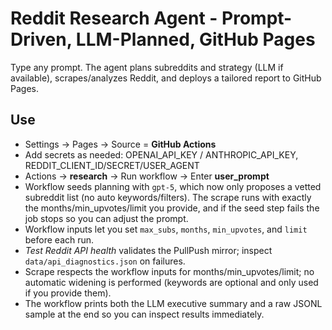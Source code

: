 # Reddit Research Agent - Prompt-Driven, LLM-Planned, GitHub Pages

Type any prompt. The agent plans subreddits and strategy (LLM if available), scrapes/analyzes Reddit, and deploys a tailored report to GitHub Pages.

## Use
- Settings -> Pages -> Source = **GitHub Actions**
- Add secrets as needed: OPENAI_API_KEY / ANTHROPIC_API_KEY, REDDIT_CLIENT_ID/SECRET/USER_AGENT
- Actions -> **research** -> Run workflow -> Enter **user_prompt**
- Workflow seeds planning with `gpt-5`, which now only proposes a vetted subreddit list (no auto keywords/filters). The scrape runs with exactly the months/min_upvotes/limit you provide, and if the seed step fails the job stops so you can adjust the prompt.
- Workflow inputs let you set `max_subs`, `months`, `min_upvotes`, and `limit` before each run.
- *Test Reddit API health* validates the PullPush mirror; inspect `data/api_diagnostics.json` on failures.
- Scrape respects the workflow inputs for months/min_upvotes/limit; no automatic widening is performed (keywords are optional and only used if you provide them).
- The workflow prints both the LLM executive summary and a raw JSONL sample at the end so you can inspect results immediately.
